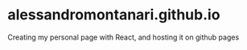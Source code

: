 # alessandromontanari.github.io
Creating my personal page with React, and hosting it on github pages
